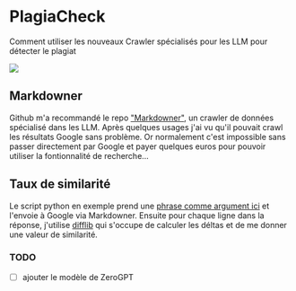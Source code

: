 # PlagiaCheck
Comment utiliser les nouveaux Crawler spécialisés pour les LLM pour détecter le plagiat

![](https://i.imgur.com/gHve3yV.png)

## Markdowner

Github m'a recommandé le repo ["Markdowner"](https://md.dhr.wtf/), un crawler de données spécialisé dans les LLM. Après quelques usages j'ai vu qu'il pouvait crawl les résultats Google sans problème. Or normalement c'est impossible sans passer directement par Google et payer quelques euros pour pouvoir utiliser la fontionnalité de recherche...

## Taux de similarité

Le script python en exemple prend une [phrase comme argument ici](https://github.com/La-caverne-de-Platon/PlagiaCheck/blob/3cf757d7ed538d00a603c8c4c07bb5de95b3396c/exemple.py#L40) et l'envoie à Google via Markdowner. Ensuite pour chaque ligne dans la réponse, j'utilise [difflib](https://docs.python.org/3/library/difflib.html) qui s'occupe de calculer les déltas et de me donner une valeur de similarité.

### TODO

- [ ] ajouter le modèle de ZeroGPT
